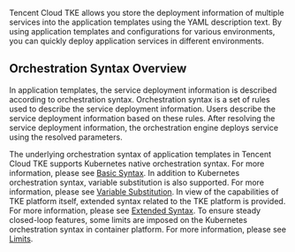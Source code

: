 Tencent Cloud TKE allows you store the deployment information of multiple services into the application templates using the YAML description text. By using application templates and configurations for various environments, you can quickly deploy application services in different environments. <!--For more information on application management, please see [Application Management Overview][12].-->

<!--## Main Operations on Application Templates

[Create Application Template][3]

[Delete Application Template][4]

[Update Application Template][5]

[View Application Template][6]

[Application Template Operation Instructions][7]-->

## Orchestration Syntax Overview

In application templates, the service deployment information is described according to orchestration syntax. Orchestration syntax is a set of rules used to describe the service deployment information. Users describe the service deployment information based on these rules. After resolving the service deployment information, the orchestration engine deploys service using the resolved parameters.

The underlying orchestration syntax of application templates in Tencent Cloud TKE supports Kubernetes native orchestration syntax. For more information, please see [Basic Syntax][8]. In addition to Kubernetes orchestration syntax, variable substitution is also supported. For more information, please see [Variable Substitution][9]. In view of the capabilities of TKE platform itself, extended syntax related to the TKE platform is provided. For more information, please see [Extended Syntax][10]. To ensure steady closed-loop features, some limits are imposed on the Kubernetes orchestration syntax in container platform. For more information, please see [Limits][11].

  [1]: https://cloud.tencent.com/document/product/457/11951
  [2]: https://cloud.tencent.com/document/product/457/11944
  [3]: https://cloud.tencent.com/document/product/457/11949
  [4]: https://cloud.tencent.com/document/product/457/11950
  [5]: https://cloud.tencent.com/document/product/457/11954
  [6]: https://cloud.tencent.com/document/product/457/11955
  [7]: https://cloud.tencent.com/document/product/457/12199
  [8]: https://cloud.tencent.com/document/product/457/11957
  [9]: https://cloud.tencent.com/document/product/457/11956
  [10]: https://cloud.tencent.com/document/product/457/11956
  [11]: https://cloud.tencent.com/document/product/457/11959
  [12]: https://cloud.tencent.com/document/product/457/12198
